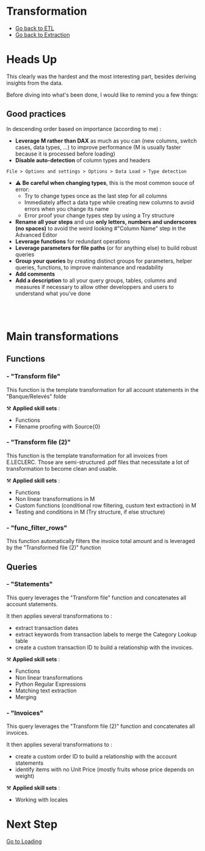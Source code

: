 # Transformation

- [Go back to ETL](/ETL.md)
- [Go back to Extraction](/extraction.md)


# Heads Up

This clearly was the hardest and the most interesting part, besides deriving insights from the data.

Before diving into what's been done, I would like to remind you a few things:

## Good practices

In descending order based on importance (according to me) :

- **Leverage M rather than DAX** as much as you can (new columns, switch cases, data types, ...) to improve performance (M is usually faster because it is processed before loading)
- **Disable auto-detection** of column types and headers

```
File > Options and settings > Options > Data Load > Type detection
```

- ⚠️ **Be careful when changing types**, this is the most common souce of error:
    - Try to change types once as the last step for all columns
    - Immediately affect a data type while creating new columns to avoid errors when you change its name
    - Error proof your change types step by using a Try structure
- **Rename all your steps** and use **only letters, numbers and underscores (no spaces)** to avoid the weird looking #"Column Name" step in the Advanced Editor
- **Leverage functions** for redundant operations
- **Leverage parameters for file paths** (or for anything else) to build robust queries
- **Group your queries** by creating distinct groups for parameters, helper queries, functions, to improve maintenance and readability
- **Add comments**
- **Add a description** to all your query groups, tables, columns and measures if necessary to allow other developpers and users to understand what you've done
<br/>
<br>

# Main transformations

## Functions

### - "Transform file"

This function is the template transformation for all account statements in the "Banque/Relevés" folde

⚒️ **Applied skill sets** :
- Functions
- Filename proofing with Source{0}

### - "Transform file (2)"

This function is the template transformation for all invoices from E.LECLERC. Those are semi-structured .pdf files that necessitate a lot of transformation to become clean and usable.

⚒️ **Applied skill sets** :
- Functions
- Non linear transformations in M
- Custom functions (conditional row filtering, custom text extraction) in M
- Testing and conditions in M (Try structure, if else structure)

### - "func_filter_rows"

This function automatically filters the invoice total amount and is leveraged by the "Transformed file (2)" function

## Queries

### - "Statements"

This query leverages the "Transform file" function and concatenates all account statements.

It then applies several transformations to :
- extract transaction dates
- extract keywords from transaction labels to merge the Category Lookup table
- create a custom transaction ID to build a relationship with the invoices.

⚒️ **Applied skill sets** :
- Functions
- Non linear transformations
- Python Regular Expressions
- Matching text extraction
- Merging

### - "Invoices"

This query leverages the "Transform file (2)" function and concatenates all invoices.

It then applies several transformations to :
- create a custom order ID to build a relationship with the account statements
- identify items with no Unit Price (mostly fruits whose price depends on weight)

⚒️ **Applied skill sets** :
- Working with locales

# Next Step

[Go to Loading](/loading.md)